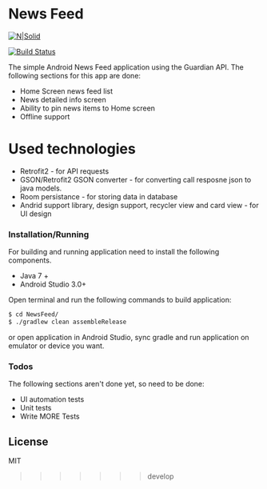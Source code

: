# News Feed

[![N|Solid](http://www.contactmagazine.net/wp-content/uploads/2018/01/guardian-logo-300x207.jpg)](https://open-platform.theguardian.com/)

[![Build Status](https://travis-ci.org/joemccann/dillinger.svg?branch=master)](https://travis-ci.org/joemccann/dillinger)

The simple Android News Feed application using the Guardian API. The following sections for this app are done:

  - Home Screen news feed list
  - News detailed info screen
  - Ability to pin news items to Home screen
  - Offline support

# Used technologies

  - Retrofit2 - for API requests
  - GSON/Retrofit2 GSON converter - for converting call resposne json to java models. 
  - Room persistance - for storing data in database
  - Andrid support library, design support, recycler view and card view - for UI design

### Installation/Running

For building and running application need to install the following components.
- Java 7 +
- Android Studio 3.0+

Open terminal and run the following commands to build application:

```sh
$ cd NewsFeed/
$ ./gradlew clean assembleRelease
```
or open application in Android Studio, sync gradle and run application on emulator or device you want.

### Todos

The following sections aren't done yet, so need to be done:

 - UI automation tests
 - Unit tests
 - Write MORE Tests

License
----

MIT
>>>>>>> develop
